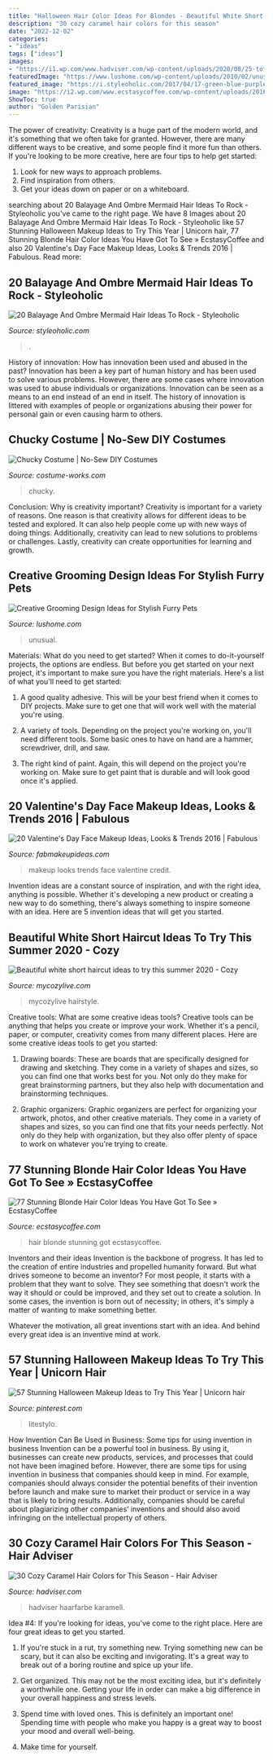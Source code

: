 ```yaml
---
title: "Halloween Hair Color Ideas For Blondes - Beautiful White Short Haircut Ideas To Try This Summer 2020"
description: "30 cozy caramel hair colors for this season"
date: "2022-12-02"
categories:
- "ideas"
tags: ["ideas"]
images:
- "https://i1.wp.com/www.hadviser.com/wp-content/uploads/2020/08/25-toffee-hair-with-highlights-CCEPwCmAwpc.jpg?resize=1080%2C1158&amp;ssl=1"
featuredImage: "https://www.lushome.com/wp-content/uploads/2010/02/unusual-pet-grooming-designs-cats-2.jpg"
featured_image: "https://i.styleoholic.com/2017/04/17-green-blue-purple-ombre-hair-shows-the-traditional-sea-colors.jpg"
image: "https://i2.wp.com/www.ecstasycoffee.com/wp-content/uploads/2016/08/Blonde-Hair-Color-Ideas-25.jpg"
ShowToc: true
author: "Golden Parisian"
---
```



The power of creativity:
Creativity is a huge part of the modern world, and it's something that we often take for granted. However, there are many different ways to be creative, and some people find it more fun than others. If you're looking to be more creative, here are four tips to help get started:
1. Look for new ways to approach problems.
2. Find inspiration from others.
3. Get your ideas down on paper or on a whiteboard.

	

		
searching about 20 Balayage And Ombre Mermaid Hair Ideas To Rock - Styleoholic you've came to the right page. We have 8 Images about 20 Balayage And Ombre Mermaid Hair Ideas To Rock - Styleoholic like 57 Stunning Halloween Makeup Ideas to Try This Year | Unicorn hair, 77 Stunning Blonde Hair Color Ideas You Have Got To See » EcstasyCoffee and also 20 Valentine&#039;s Day Face Makeup Ideas, Looks &amp; Trends 2016 | Fabulous. Read more:
		
    
## 20 Balayage And Ombre Mermaid Hair Ideas To Rock - Styleoholic

<img loading=lazy src="https://i.styleoholic.com/2017/04/17-green-blue-purple-ombre-hair-shows-the-traditional-sea-colors.jpg" onerror="this.onerror=null;this.src='https://tse3.mm.bing.net/th?id=OIP.WsaijASagrGwMM7nunYEDwHaNk&amp;pid=15.1';" alt="20 Balayage And Ombre Mermaid Hair Ideas To Rock - Styleoholic">

_Source: styleoholic.com_

>. 

	

History of innovation: How has innovation been used and abused in the past?
Innovation has been a key part of human history and has been used to solve various problems. However, there are some cases where innovation was used to abuse individuals or organizations. Innovation can be seen as a means to an end instead of an end in itself. The history of innovation is littered with examples of people or organizations abusing their power for personal gain or even causing harm to others.

    
## Chucky Costume | No-Sew DIY Costumes

<img loading=lazy src="https://photos.costume-works.com/full/chucky280.jpg" onerror="this.onerror=null;this.src='https://tse4.mm.bing.net/th?id=OIP.UaT43-DER33s-IaIuhSoIwHaNY&amp;pid=15.1';" alt="Chucky Costume | No-Sew DIY Costumes">

_Source: costume-works.com_

>chucky. 

	

Conclusion: Why is creativity important?
Creativity is important for a variety of reasons. One reason is that creativity allows for different ideas to be tested and explored. It can also help people come up with new ways of doing things. Additionally, creativity can lead to new solutions to problems or challenges. Lastly, creativity can create opportunities for learning and growth.

    
## Creative Grooming Design Ideas For Stylish Furry Pets

<img loading=lazy src="https://www.lushome.com/wp-content/uploads/2010/02/unusual-pet-grooming-designs-cats-2.jpg" onerror="this.onerror=null;this.src='https://tse1.mm.bing.net/th?id=OIP.Jkz1SIC59kUxiAMroSBNSwHaJo&amp;pid=15.1';" alt="Creative Grooming Design Ideas for Stylish Furry Pets">

_Source: lushome.com_

>unusual. 

	

Materials: What do you need to get started?
When it comes to do-it-yourself projects, the options are endless. But before you get started on your next project, it's important to make sure you have the right materials. Here's a list of what you'll need to get started:
1. A good quality adhesive. This will be your best friend when it comes to DIY projects. Make sure to get one that will work well with the material you're using.

2. A variety of tools. Depending on the project you're working on, you'll need different tools. Some basic ones to have on hand are a hammer, screwdriver, drill, and saw.

3. The right kind of paint. Again, this will depend on the project you're working on. Make sure to get paint that is durable and will look good once it's applied.


    
## 20 Valentine&#039;s Day Face Makeup Ideas, Looks &amp; Trends 2016 | Fabulous

<img loading=lazy src="http://fabmakeupideas.com/wp-content/uploads/2016/01/20-Valentines-Day-Face-Makeup-Ideas-Looks-Trends-2016-19.jpg" onerror="this.onerror=null;this.src='https://tse4.mm.bing.net/th?id=OIP.t3ssiwlSp0jnHhzJ15jykQHaHa&amp;pid=15.1';" alt="20 Valentine&#039;s Day Face Makeup Ideas, Looks &amp; Trends 2016 | Fabulous">

_Source: fabmakeupideas.com_

>makeup looks trends face valentine credit. 

	

Invention ideas are a constant source of inspiration, and with the right idea, anything is possible. Whether it's developing a new product or creating a new way to do something, there's always something to inspire someone with an idea. Here are 5 invention ideas that will get you started.

    
## Beautiful White Short Haircut Ideas To Try This Summer 2020 - Cozy

<img loading=lazy src="https://mycozylive.com/wp-content/uploads/2020/08/27-3.jpg" onerror="this.onerror=null;this.src='https://tse3.mm.bing.net/th?id=OIP.YefVBW8NKNMvr9FPm4-y3AHaLa&amp;pid=15.1';" alt="Beautiful white short haircut ideas to try this summer 2020 - Cozy">

_Source: mycozylive.com_

>mycozylive hairstyle. 

	

Creative tools: What are some creative ideas tools?
Creative tools can be anything that helps you create or improve your work. Whether it's a pencil, paper, or computer, creativity comes from many different places. Here are some creative ideas tools to get you started:
1. Drawing boards: These are boards that are specifically designed for drawing and sketching. They come in a variety of shapes and sizes, so you can find one that works best for you. Not only do they make for great brainstorming partners, but they also help with documentation and brainstorming techniques.

2. Graphic organizers: Graphic organizers are perfect for organizing your artwork, photos, and other creative materials. They come in a variety of shapes and sizes, so you can find one that fits your needs perfectly. Not only do they help with organization, but they also offer plenty of space to work on whatever you're trying to create.

    
## 77 Stunning Blonde Hair Color Ideas You Have Got To See » EcstasyCoffee

<img loading=lazy src="https://i2.wp.com/www.ecstasycoffee.com/wp-content/uploads/2016/08/Blonde-Hair-Color-Ideas-25.jpg" onerror="this.onerror=null;this.src='https://tse1.mm.bing.net/th?id=OIP.-okYvcL1f_XZ4APBr3ch0wHaJ4&amp;pid=15.1';" alt="77 Stunning Blonde Hair Color Ideas You Have Got To See » EcstasyCoffee">

_Source: ecstasycoffee.com_

>hair blonde stunning got ecstasycoffee. 

	

Inventors and their ideas
Invention is the backbone of progress. It has led to the creation of entire industries and propelled humanity forward. But what drives someone to become an inventor?
For most people, it starts with a problem that they want to solve. They see something that doesn't work the way it should or could be improved, and they set out to create a solution. In some cases, the invention is born out of necessity; in others, it's simply a matter of wanting to make something better.

Whatever the motivation, all great inventions start with an idea. And behind every great idea is an inventive mind at work.

    
## 57 Stunning Halloween Makeup Ideas To Try This Year | Unicorn Hair

<img loading=lazy src="https://i.pinimg.com/736x/54/c4/07/54c407aae3f2f85e0aa17388d86ed726.jpg" onerror="this.onerror=null;this.src='https://tse2.mm.bing.net/th?id=OIP.RouxlzILFtaGh86O7eOwDQHaKN&amp;pid=15.1';" alt="57 Stunning Halloween Makeup Ideas to Try This Year | Unicorn hair">

_Source: pinterest.com_

>litestylo. 

	

How Invention Can Be Used in Business: Some tips for using invention in business
Invention can be a powerful tool in business. By using it, businesses can create new products, services, and processes that could not have been imagined before. However, there are some tips for using invention in business that companies should keep in mind. For example, companies should always consider the potential benefits of their invention before launch and make sure to market their product or service in a way that is likely to bring results. Additionally, companies should be careful about plagiarizing other companies’ inventions and should also avoid infringing on the intellectual property of others.

    
## 30 Cozy Caramel Hair Colors For This Season - Hair Adviser

<img loading=lazy src="https://i1.wp.com/www.hadviser.com/wp-content/uploads/2020/08/25-toffee-hair-with-highlights-CCEPwCmAwpc.jpg?resize=1080%2C1158&amp;ssl=1" onerror="this.onerror=null;this.src='https://tse3.mm.bing.net/th?id=OIP.2uzvrUY4vDZRXzln79wdQgHaH8&amp;pid=15.1';" alt="30 Cozy Caramel Hair Colors for This Season - Hair Adviser">

_Source: hadviser.com_

>hadviser haarfarbe karamell. 

	

Idea #4:
If you're looking for ideas, you've come to the right place. Here are four great ideas to get you started.
1. If you're stuck in a rut, try something new. Trying something new can be scary, but it can also be exciting and invigorating. It's a great way to break out of a boring routine and spice up your life.

2. Get organized. This may not be the most exciting idea, but it's definitely a worthwhile one. Getting your life in order can make a big difference in your overall happiness and stress levels.

3. Spend time with loved ones. This is definitely an important one! Spending time with people who make you happy is a great way to boost your mood and overall well-being.

4. Make time for yourself.

